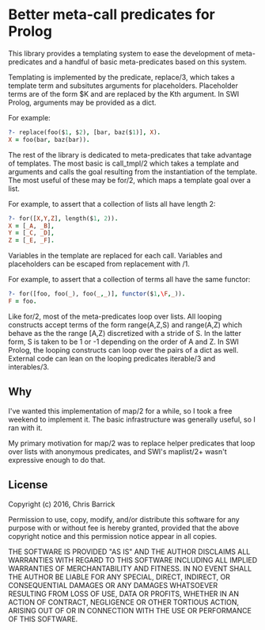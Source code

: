 # Better meta-call predicates for Prolog

This library provides a templating system to ease the development of meta-predicates and a handful of basic meta-predicates based on this system.

Templating is implemented by the predicate, replace/3, which takes a template term and subsitutes arguments for placeholders. Placeholder terms are of the form $K and are replaced by the Kth argument. In SWI Prolog, arguments may be provided as a dict.

For example:
```prolog
?- replace(foo($1, $2), [bar, baz($1)], X).
X = foo(bar, baz(bar)).
```

The rest of the library is dedicated to meta-predicates that take advantage of templates. The most basic is call_tmpl/2 which takes a template and arguments and calls the goal resulting from the instantiation of the template. The most useful of these may be for/2, which maps a template goal over a list.

For example, to assert that a collection of lists all have length 2:
```prolog
?- for([X,Y,Z], length($1, 2)).
X = [_A, _B],
Y = [_C, _D],
Z = [_E, _F].
```

Variables in the template are replaced for each call. Variables and placeholders can be escaped from replacement with \/1.

For example, to assert that a collection of terms all have the same functor:
```prolog
?- for([foo, foo(_), foo(_,_)], functor($1,\F,_)).
F = foo.
```

Like for/2, most of the meta-predicates loop over lists. All looping constructs accept terms of the form range(A,Z,S) and range(A,Z) which behave as the the range [A,Z) discretized with a stride of S. In the latter form, S is taken to be 1 or -1 depending on the order of A and Z. In SWI Prolog, the looping constructs can loop over the pairs of a dict as well. External code can lean on the looping predicates iterable/3 and interables/3.

## Why

I've wanted this implementation of map/2 for a while, so I took a free weekend to implement it. The basic infrastructure was generally useful, so I ran with it.

My primary motivation for map/2 was to replace helper predicates that loop over lists with anonymous predicates, and SWI's maplist/2+ wasn't expressive enough to do that.

## License

Copyright (c) 2016, Chris Barrick

Permission to use, copy, modify, and/or distribute this software for any
purpose with or without fee is hereby granted, provided that the above
copyright notice and this permission notice appear in all copies.

THE SOFTWARE IS PROVIDED "AS IS" AND THE AUTHOR DISCLAIMS ALL WARRANTIES
WITH REGARD TO THIS SOFTWARE INCLUDING ALL IMPLIED WARRANTIES OF
MERCHANTABILITY AND FITNESS. IN NO EVENT SHALL THE AUTHOR BE LIABLE FOR
ANY SPECIAL, DIRECT, INDIRECT, OR CONSEQUENTIAL DAMAGES OR ANY DAMAGES
WHATSOEVER RESULTING FROM LOSS OF USE, DATA OR PROFITS, WHETHER IN AN
ACTION OF CONTRACT, NEGLIGENCE OR OTHER TORTIOUS ACTION, ARISING OUT OF
OR IN CONNECTION WITH THE USE OR PERFORMANCE OF THIS SOFTWARE.
